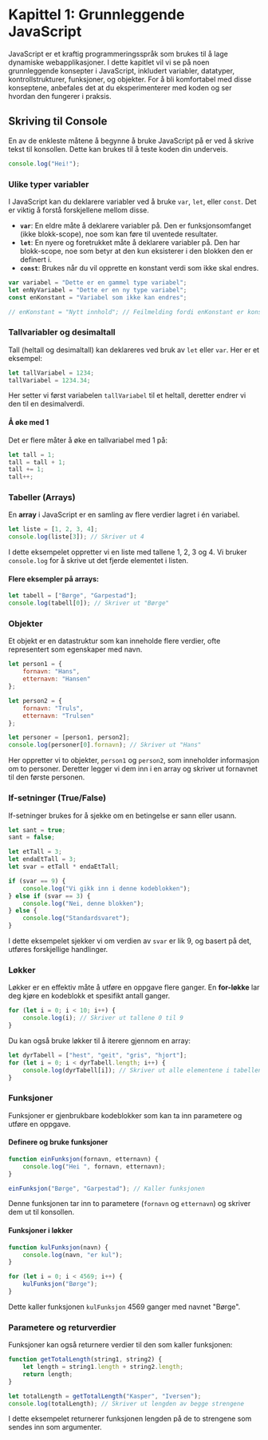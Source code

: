 # Kapittel 1: Grunnleggende JavaScript

JavaScript er et kraftig programmeringsspråk som brukes til å lage dynamiske webapplikasjoner. I dette kapitlet vil vi se på noen grunnleggende konsepter i JavaScript, inkludert variabler, datatyper, kontrollstrukturer, funksjoner, og objekter. For å bli komfortabel med disse konseptene, anbefales det at du eksperimenterer med koden og ser hvordan den fungerer i praksis.


## Skriving til Console

En av de enkleste måtene å begynne å bruke JavaScript på er ved å skrive tekst til konsollen. Dette kan brukes til å teste koden din underveis.

```javascript
console.log("Hei!");
```

### Ulike typer variabler

I JavaScript kan du deklarere variabler ved å bruke `var`, `let`, eller `const`. Det er viktig å forstå forskjellene mellom disse.

- **`var`**: En eldre måte å deklarere variabler på. Den er funksjonsomfanget (ikke blokk-scope), noe som kan føre til uventede resultater.
- **`let`**: En nyere og foretrukket måte å deklarere variabler på. Den har blokk-scope, noe som betyr at den kun eksisterer i den blokken den er definert i.
- **`const`**: Brukes når du vil opprette en konstant verdi som ikke skal endres.

```javascript
var variabel = "Dette er en gammel type variabel";
let enNyVariabel = "Dette er en ny type variabel";
const enKonstant = "Variabel som ikke kan endres";

// enKonstant = "Nytt innhold"; // Feilmelding fordi enKonstant er konstant
```

### Tallvariabler og desimaltall

Tall (heltall og desimaltall) kan deklareres ved bruk av `let` eller `var`. Her er et eksempel:

```javascript
let tallVariabel = 1234;
tallVariabel = 1234.34;
```

Her setter vi først variabelen `tallVariabel` til et heltall, deretter endrer vi den til en desimalverdi.

#### Å øke med 1

Det er flere måter å øke en tallvariabel med 1 på:

```javascript
let tall = 1;
tall = tall + 1;
tall += 1;
tall++;
```

### Tabeller (Arrays)

En **array** i JavaScript er en samling av flere verdier lagret i én variabel.

```javascript
let liste = [1, 2, 3, 4];
console.log(liste[3]); // Skriver ut 4
```

I dette eksempelet oppretter vi en liste med tallene 1, 2, 3 og 4. Vi bruker `console.log` for å skrive ut det fjerde elementet i listen.

#### Flere eksempler på arrays:

```javascript
let tabell = ["Børge", "Garpestad"];
console.log(tabell[0]); // Skriver ut "Børge"
```

### Objekter

Et objekt er en datastruktur som kan inneholde flere verdier, ofte representert som egenskaper med navn.

```javascript
let person1 = {
    fornavn: "Hans",
    etternavn: "Hansen"
};

let person2 = {
    fornavn: "Truls",
    etternavn: "Trulsen"
};

let personer = [person1, person2];
console.log(personer[0].fornavn); // Skriver ut "Hans"
```

Her oppretter vi to objekter, `person1` og `person2`, som inneholder informasjon om to personer. Deretter legger vi dem inn i en array og skriver ut fornavnet til den første personen.

### If-setninger (True/False)

If-setninger brukes for å sjekke om en betingelse er sann eller usann.

```javascript
let sant = true;
sant = false;

let etTall = 3;
let endaEtTall = 3;
let svar = etTall * endaEtTall;

if (svar == 9) {
    console.log("Vi gikk inn i denne kodeblokken");
} else if (svar == 3) {
    console.log("Nei, denne blokken");
} else {
    console.log("Standardsvaret");
}
```

I dette eksempelet sjekker vi om verdien av `svar` er lik 9, og basert på det, utføres forskjellige handlinger.

### Løkker

Løkker er en effektiv måte å utføre en oppgave flere ganger. En **for-løkke** lar deg kjøre en kodeblokk et spesifikt antall ganger.

```javascript
for (let i = 0; i < 10; i++) {
    console.log(i); // Skriver ut tallene 0 til 9
}
```

Du kan også bruke løkker til å iterere gjennom en array:

```javascript
let dyrTabell = ["hest", "geit", "gris", "hjort"];
for (let i = 0; i < dyrTabell.length; i++) {
    console.log(dyrTabell[i]); // Skriver ut alle elementene i tabellen
}
```

### Funksjoner

Funksjoner er gjenbrukbare kodeblokker som kan ta inn parametere og utføre en oppgave.

#### Definere og bruke funksjoner

```javascript
function einFunksjon(fornavn, etternavn) {
    console.log("Hei ", fornavn, etternavn);
}

einFunksjon("Børge", "Garpestad"); // Kaller funksjonen
```

Denne funksjonen tar inn to parametere (`fornavn` og `etternavn`) og skriver dem ut til konsollen.

#### Funksjoner i løkker

```javascript
function kulFunksjon(navn) {
    console.log(navn, "er kul");
}

for (let i = 0; i < 4569; i++) {
    kulFunksjon("Børge");
}
```

Dette kaller funksjonen `kulFunksjon` 4569 ganger med navnet "Børge".

### Parametere og returverdier

Funksjoner kan også returnere verdier til den som kaller funksjonen:

```javascript
function getTotalLength(string1, string2) {
    let length = string1.length + string2.length;
    return length;
}

let totalLength = getTotalLength("Kasper", "Iversen");
console.log(totalLength); // Skriver ut lengden av begge strengene
```

I dette eksempelet returnerer funksjonen lengden på de to strengene som sendes inn som argumenter.


